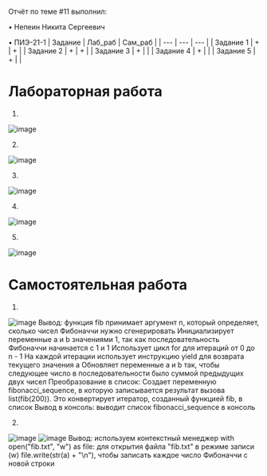 Отчёт по теме #11 выполнил:

• Непеин Никита Сергеевич

• ПИЭ-21-1
| Задание | Лаб_раб | Сам_раб |
| --- | --- | --- |
| Задание 1 | + | + |
| Задание 2 | + | + |
| Задание 3 | + |  |
| Задание 4 | + |  |
| Задание 5 | + |  |

# Лабораторная работа

1.
![image](https://github.com/yarcheee/Software_Engineering/assets/99402010/bdba6497-8ddc-4ce2-afd7-0cdbddca0345)

2.
![image](https://github.com/yarcheee/Software_Engineering/assets/99402010/2e19f868-6123-41d4-889f-832a268ef50b)

3.
![image](https://github.com/yarcheee/Software_Engineering/assets/99402010/33f47762-89c5-4caf-aa77-95affca3c1a5)

4.
![image](https://github.com/yarcheee/Software_Engineering/assets/99402010/9a426767-8a44-41c9-9d30-371090add0c9)

5.
![image](https://github.com/yarcheee/Software_Engineering/assets/99402010/6021d502-1b71-41d6-824c-3255e56705a8)

# Самостоятельная работа

1.
![image](https://github.com/yarcheee/Software_Engineering/assets/99402010/a2ec99d2-b5b3-4b12-a5ab-76e4844f664d)
Вывод: функция fib принимает аргумент n, который определяет, сколько чисел Фибоначчи нужно сгенерировать
Инициализирует переменные a и b значениями 1, так как последовательность Фибоначчи начинается с 1 и 1
Использует цикл for для итераций от 0 до n - 1
На каждой итерации использует инструкцию yield для возврата текущего значения a
Обновляет переменные a и b так, чтобы следующее число в последовательности было суммой предыдущих двух чисел
Преобразование в список:
Создает переменную fibonacci_sequence, в которую записывается результат вызова list(fib(200)).
Это конвертирует итератор, созданный функцией fib, в список
Вывод в консоль: выводит список fibonacci_sequence в консоль

2.
![image](https://github.com/yarcheee/Software_Engineering/assets/99402010/83c45c73-e102-4a86-a1ce-57963d6a194f)
![image](https://github.com/yarcheee/Software_Engineering/assets/99402010/88edb4b1-34a5-47aa-8c3d-0c0bcfa39797)
Вывод: используем контекстный менеджер with open("fib.txt", "w") as file: для открытия файла "fib.txt" в режиме записи (w)
file.write(str(a) + "\n"), чтобы записать каждое число Фибоначчи с новой строки

























